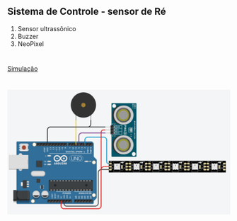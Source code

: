 ## Sistema de Controle - sensor de Ré

1. Sensor ultrassônico
2. Buzzer
3. NeoPixel

#

[Simulação](https://www.tinkercad.com/things/2Shu6rs6RNy)

#

![Resultado](https://github.com/MarcosKrul/sistemas-embarcados/blob/master/tmp/09.png)
